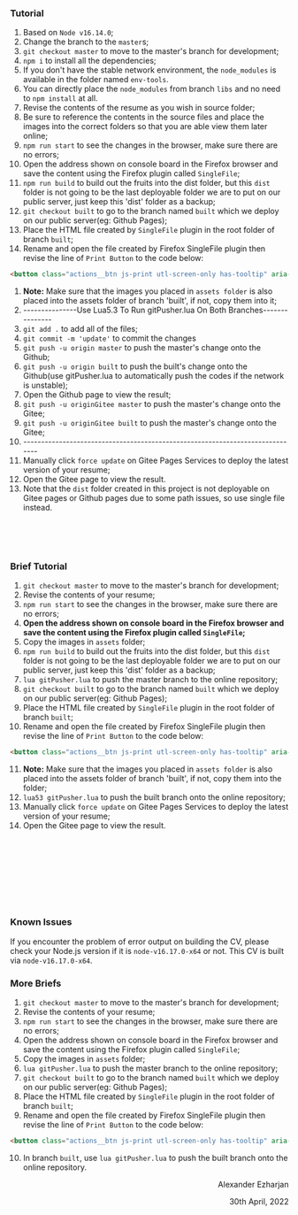### Tutorial

1. Based on `Node v16.14.0`;
2. Change the branch to the `master`s;
3. `git checkout master` to move to the master's branch for development;
4. `npm i` to install all the dependencies;
5. If you don't have the stable network environment, the `node_modules` is available in the folder named `env-tools`.
6. You can directly place the `node_modules` from branch `libs` and no need to `npm install` at all.
7. Revise the contents of the resume as you wish in source folder;
8. Be sure to reference the contents in the source files and place the images into the correct folders so that you are able view them later online;
9. `npm run start` to see the changes in the browser, make sure there are no errors;
10. Open the address shown on console board in the Firefox browser and save the content using the Firefox plugin called `SingleFile`;
11. `npm run build` to build out the fruits into the dist folder, but this `dist` folder is not going to be the last deployable folder we are to put on our public server, just keep this 'dist' folder as a backup;
12. `git checkout built` to go to the branch named `built` which we deploy on our public server(eg: Github Pages);
13. Place the HTML file created by `SingleFile` plugin in the root folder of branch `built`;
14. Rename and open the file created by Firefox SingleFile plugin then revise the line of `Print Button` to the code below:
```html
<button class="actions__btn js-print utl-screen-only has-tooltip" aria-label="Print Résumé" onclick="print()">
```
1.  **Note:** Make sure that the images you placed in `assets folder` is also placed into the assets folder of branch 'built', if not, copy them into it; 
2.  \---------------Use Lua5.3 To Run gitPusher.lua On Both Branches---------------
3.  `git add .` to add all of the files;
4.  `git commit -m 'update'` to commit the changes
5.  `git push -u origin master` to push the master's change onto the Github;
6.  `git push -u origin built` to push the built's change onto the Github(use gitPusher.lua to automatically push the codes if the network is unstable);
7.  Open the Github page to view the result;
8.  `git push -u originGitee master` to push the master's change onto the Gitee;
9.  `git push -u originGitee built` to push the master's change onto the Gitee;
10. \------------------------------------------------------------------------------
11. Manually click `force update` on Gitee Pages Services to deploy the latest version of your resume;
12. Open the Gitee page to view the result.
13. Note that the `dist` folder created in this project is not deployable on Gitee pages or Github pages due to some path issues, so use single file instead.


<br>
<br>
<br>

### Brief Tutorial

1. `git checkout master` to move to the master's branch for development;
2. Revise the contents of your resume;
3. `npm run start` to see the changes in the browser, make sure there are no errors;
4. **Open the address shown on console board in the Firefox browser and save the content using the Firefox plugin called `SingleFile`;**
5. Copy the images in `assets` folder;
6. `npm run build` to build out the fruits into the dist folder, but this `dist` folder is not going to be the last deployable folder we are to put on our public server, just keep this 'dist' folder as a backup;
7. `lua gitPusher.lua` to push the master branch to the online repository;
8. `git checkout built` to go to the branch named `built` which we deploy on our public server(eg: Github Pages);
9.  Place the HTML file created by `SingleFile` plugin in the root folder of branch `built`;
10. Rename and open the file created by Firefox SingleFile plugin then revise the line of `Print Button` to the code below:
```html
<button class="actions__btn js-print utl-screen-only has-tooltip" aria-label="Print Résumé" onclick="print()">
```
11. **Note:** Make sure that the images you placed in `assets folder` is also placed into the assets folder of branch 'built', if not, copy them into the folder; 
12. `lua53 gitPusher.lua` to push the built branch onto the online repository;
13. Manually click `force update` on Gitee Pages Services to deploy the latest version of your resume;
14. Open the Gitee page to view the result.


<br>
<br>
<br>
<br>
<br>
<br>
<br>


### Known Issues
If you encounter the problem of error output on building the CV, please check your Node.js version if it is `node-v16.17.0-x64` or not. This CV is built via `node-v16.17.0-x64`.



### More Briefs

1. `git checkout master` to move to the master's branch for development;
2. Revise the contents of your resume;
3. `npm run start` to see the changes in the browser, make sure there are no errors;
4. Open the address shown on console board in the Firefox browser and save the content using the Firefox plugin called `SingleFile`;
5. Copy the images in `assets` folder;
6. `lua gitPusher.lua` to push the master branch to the online repository;
7. `git checkout built` to go to the branch named `built` which we deploy on our public server(eg: Github Pages);
8.  Place the HTML file created by `SingleFile` plugin in the root folder of branch `built`;
9.  Rename and open the file created by Firefox SingleFile plugin then revise the line of `Print Button` to the code below:
```html
<button class="actions__btn js-print utl-screen-only has-tooltip" aria-label="Print Résumé" onclick="print()">
```
10.  In branch `built`, use `lua gitPusher.lua` to push the built branch onto the online repository.




<p align="right">Alexander Ezharjan</p>
<p align="right">30th April, 2022</p>
